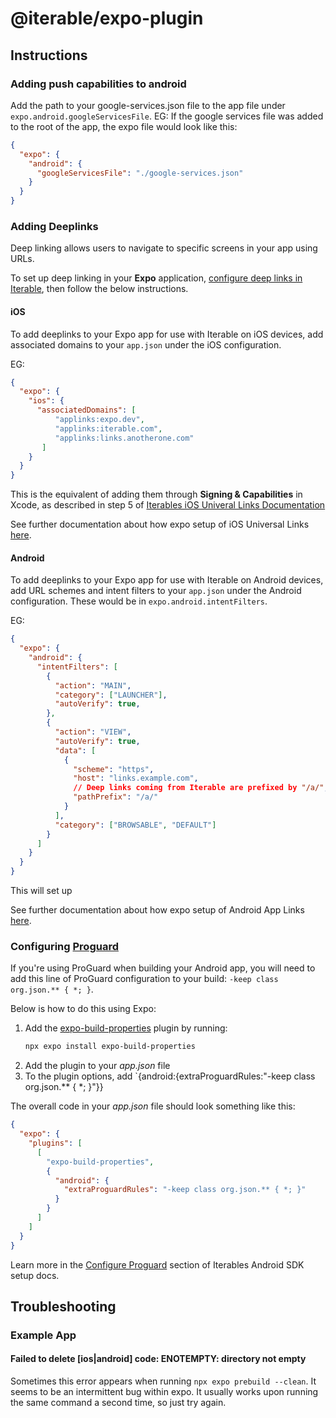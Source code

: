 # @iterable/expo-plugin 

## Instructions

### Adding push capabilities to android

Add the path to your google-services.json file to the app file under
`expo.android.googleServicesFile`.  EG: If the google services file was added to
the root of the app, the expo file would look like this:
```json
{
  "expo": {
    "android": {
      "googleServicesFile": "./google-services.json"
    }
  }
}
```

### Adding Deeplinks 

Deep linking allows users to navigate to specific screens in your app using
URLs.

To set up deep linking in your **Expo** application, [configure deep links in Iterable](https://support.iterable.com/hc/en-us/articles/115002651226-Configuring-Deep-Links-for-Email-or-SMS),
then follow the below instructions. 

#### iOS
To add deeplinks to your Expo app for use with Iterable on iOS devices, add associated domains
to your `app.json` under the iOS configuration.

EG: 
```json
{
  "expo": {
    "ios": {
      "associatedDomains": [
          "applinks:expo.dev",
          "applinks:iterable.com",
          "applinks:links.anotherone.com"
       ]
    }
  }
}
```

This is the equivalent of adding them through **Signing & Capabilities** in
Xcode, as described in step 5 of [Iterables iOS Univeral Links
Documentation](https://support.iterable.com/hc/en-us/articles/360035496511-iOS-Universal-Links)

See further documentation about how expo setup of iOS Universal Links
[here](https://docs.expo.dev/linking/ios-universal-links/).

#### Android
To add deeplinks to your Expo app for use with Iterable on Android devices, add
URL schemes and intent filters to your `app.json` under the Android
configuration.  These would be in `expo.android.intentFilters`.

EG:
```json
{
  "expo": {
    "android": {
      "intentFilters": [
        {
          "action": "MAIN",
          "category": ["LAUNCHER"],
          "autoVerify": true,
        },
        {
          "action": "VIEW",
          "autoVerify": true,
          "data": [
            {
              "scheme": "https",
              "host": "links.example.com",
              // Deep links coming from Iterable are prefixed by "/a/", so include this as the "pathPrefix".
              "pathPrefix": "/a/"
            }
          ],
          "category": ["BROWSABLE", "DEFAULT"]
        }
      ]
    }
  }
}
```

This will set up 

See further documentation about how expo setup of Android App Links
[here](https://docs.expo.dev/linking/android-app-links/).


### Configuring [Proguard](https://reactnative.dev/docs/signed-apk-android#enabling-proguard-to-reduce-the-size-of-the-apk-optional)

If you're using ProGuard when building your Android app, you will need to add
this line of ProGuard configuration to your build: `-keep class org.json.** { *;
}`.

Below is how to do this using Expo:
1. Add the
   [expo-build-properties](https://www.npmjs.com/package/expo-build-properties)
   plugin by running: 
    ```bash
    npx expo install expo-build-properties
    ```
2. Add the plugin to your *app.json* file
3. To the plugin options, add `{android:{extraProguardRules:"-keep class
   org.json.** { *; }"}}

The overall code in your *app.json* file should look something like this:
```json
{
  "expo": {
    "plugins": [
      [
        "expo-build-properties",
        {
          "android": {
            "extraProguardRules": "-keep class org.json.** { *; }"
          }
        }
      ]
    ]
  }
}
```

Learn more in the [Configure Proguard](https://support.iterable.com/hc/en-us/articles/360035019712-Iterable-s-Android-SDK#step-4-configure-proguard) section of Iterables Android SDK setup docs.

## Troubleshooting

### Example App

#### Failed to delete [ios|android] code: ENOTEMPTY: directory not empty

Sometimes this error appears when running `npx expo prebuild --clean`.  It seems
to be an intermittent bug within expo.  It usually works upon running the same
command a second time, so just try again.
